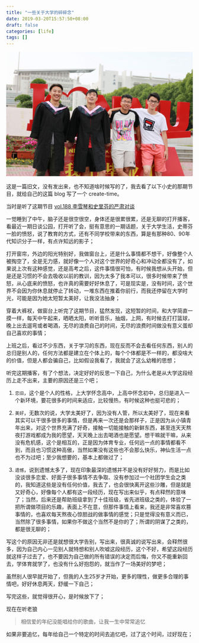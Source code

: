 ```yaml
---
title: "一些关于大学的碎碎念"
date: 2019-03-20T15:57:50+08:00
draft: false
categories: [life]
tags: []
---
```


![about_university](/images/about_university.jpg)

这是一篇旧文，没有发出来，也不知道啥时候写的了，我去看了以下小史的那期节目，就给自己的这篇 blog 写了一个 create-time。
<!--more-->


当时是听了这期节目 [vol.188 李雪琴和史里芬的严肃对谈](https://music.163.com/dj?id=2060180991&userid=517967468)

一觉睡到了中午，脑子还是很空很空，身体还是很累很累，还是无聊的打开播客，看最近一期日谈公园，打开听了会，挺有意思的一期话题，关于大学生活，史蒂芬一脸的愤怒，说了教育的方式，还有不同学校带来的东西，算是有那种80、90年代知识分子一样，有点许知远的影子；

打开窗帘，外边的阳光特别好，我做窗台上，还是什么事情都不想干，好像整个人被掏空了，全是无力感，就好像一个人对这个世界的好奇心和冲动全都没有了，如果说上次有这种感觉，还是高考之后，这件事情很可怕，有时候我想从头开始，但是还是习惯的不会去吸收以前的教训，因为太多了我本可以，很多时候带来了愤怒，从心底来的愤怒，也许真的需要好好休息了，可是现实是，没有时间，这个世界不会因为你休息就停止了转动，一堆东西在推着你前行，而我还停留在大学时光，可能是因为她太短暂太美好，让我没法抽身；

穿着大裤衩，做窗台上听完了这期节目，猛然发现，这短暂的时间，和大学简直一摸一样，每天中午起来，晒晒太阳，听听音乐，抽烟，上网，有时候去打打篮球，晚上出去遛弯或者喝酒，无尽的浪费自己的时间，无尽的浪费时间做没有意义蛋却自己喜欢的事情；

上班之后，看过不少东西，关于学习的东西，现在反而不会去看任何东西，别人的总归是别人的，任何方法都是建立在个体上的，每个个体都是不一样的，都没啥大的价值，但是人都会骗自己，比如假设我看了，我就会了这么幼稚的思想；

听完这期播客，有了个想法，决定好好的反思一下自己，为什么老是从大学这段经历上走不出来，主要的原因还是三个吧；

1. `恋旧`，这个是个人的性格，上大学怀念高中，上高中怀念初中，总归是进入一个新环境，要花很多的时间来适应，比较慢热，有时候这种也挺可悲的；

2. `美好`，无数次的说，大学太美好了，因为没有人管，所以太美好了，现在来看其实可以干很多很多的事情，但是再来一次还是会那样子，正是因为从小镇青年出来，对这个世界充满了好奇，接触一切能接触的新鲜东西，甚至连天天熬夜打游戏都成为我的愿望，天天晚上出去喝酒也是愿望。想干嘛就干嘛，从来没有危机感，这个是相互的，正是因为体育专业，任何远一点的事情都看不到，而且也习惯这种高傲，当然如果没有这些也不会那么快乐，神仙生活一点也不为过吧；至少我想要的，基本上都做过了；

3. `遗憾`，说到遗憾太多了，现在印象最深的遗憾并不是没有好好努力，而是比如没谈很多恋爱、好面子很多事情不去争取、没有参加过一个社团学生会之类的，我知道这些是没有任何价值，我去了，也会很快离开这些沙雕，但是就是又好奇心，好像每个人都有这一段经历，现在写出来似乎，有点释然的意味了；当然，后来还是帮助班级拿到了十佳班级，省先进班级之类的，体验了一把所谓做项目的乐趣，表面上不在意，但那件事情上看来，我还是非常喜欢篡事情的，也喜欢每天熬夜心惊胆战的做事情的感觉；只是觉得没有意义而已，当然除了很多事情，如果你不做这个当然不是你的了；所谓的阴谋了之类的，都是很无聊的；

写这个的原因无非还是就想很大学告别，写出来，很真诚的说写出来，会释然很多，因为自己内心一见别人就特想和别人吹嘘这段经历，这个不好，希望这段经历就这样子过去了，也不要因为自己做的所有错误的决定而后悔，你又不能重新回去，学体育就学了，也没有什么好抱怨的，就当作了一场美好的梦吧；

虽然别人很早就开始了，但我的人生25岁才开始，更多的理性，做更多合理的事情吧，好好休息两天，舒缓一下自己；

写完这些，就觉得很开心，是时候放下了；

现在在听老狼

> 相信爱的年纪没能唱给你的歌曲，让我一生中常常追忆

如果非要追忆，每年给自己一个特定的时间去追忆吧，过了这个时间，过好现在；
